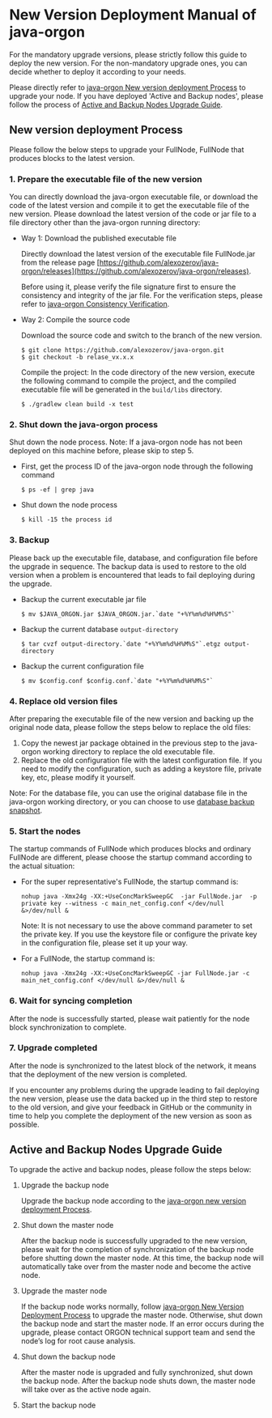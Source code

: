 # New Version Deployment Manual of java-orgon
For the mandatory upgrade versions, please strictly follow this guide to deploy the new version. For the non-mandatory upgrade ones, you can decide whether to deploy it according to your needs.

Please directly refer to [java-orgon New version deployment Process](#new-version-deployment-process) to upgrade your node. If you have deployed 'Active and Backup nodes', please follow the process of [Active and Backup Nodes Upgrade Guide](#active-and-backup-nodes-upgrade-guide).


## New version deployment Process
Please follow the below steps to upgrade your FullNode, FullNode that produces blocks to the latest version.

### 1. Prepare the executable file of the new version

You can directly download the java-orgon executable file, or download the code of the latest version and compile it to get the executable file of the new version. Please download the latest version of the code or jar file to a file directory other than the java-orgon running directory:

* Way 1: Download the published executable file

    Directly download the latest version of the executable file FullNode.jar from the release page [https://github.com/alexozerov/java-orgon/releases](https://github.com/alexozerov/java-orgon/releases).

    Before using it, please verify the file signature first to ensure the consistency and integrity of the jar file. For the verification steps, please refer to [java-orgon Consistency Verification](https://dev.orgon.space/releases/signature_verification/).


* Way 2: Compile the source code

    Download the source code and switch to the branch of the new version.
    ```
    $ git clone https://github.com/alexozerov/java-orgon.git
    $ git checkout -b relase_vx.x.x
    ```

    Compile the project: In the code directory of the new version, execute the following command to compile the project, and the compiled executable file will be generated in the `build/libs` directory.
    ```
    $ ./gradlew clean build -x test
    ```


### 2. Shut down the java-orgon process
Shut down the node process. Note: If a java-orgon node has not been deployed on this machine before, please skip to step 5.

* First, get the process ID of the java-orgon node through the following command
    ```
    $ ps -ef | grep java
    ```

* Shut down the node process
    ```
    $ kill -15 the process id
    ```


### 3. Backup
Please back up the executable file, database, and configuration file before the upgrade in sequence. The backup data is used to restore to the old version when a problem is encountered that leads to fail deploying during the upgrade.

* Backup the current executable jar file
    ```
    $ mv $JAVA_ORGON.jar $JAVA_ORGON.jar.`date "+%Y%m%d%H%M%S"`
    ```
* Backup the current database `output-directory`
    ```
    $ tar cvzf output-directory.`date "+%Y%m%d%H%M%S"`.etgz output-directory
    ```
* Backup the current configuration file
    ```
    $ mv $config.conf $config.conf.`date "+%Y%m%d%H%M%S"`
    ```


### 4. Replace old version files
After preparing the executable file of the new version and backing up the original node data, please follow the steps below to replace the old files:

1. Copy the newest jar package obtained in the previous step to the java-orgon working directory to replace the old executable file.
2. Replace the old configuration file with the latest configuration file. If you need to modify the configuration, such as adding a keystore file, private key, etc, please modify it yourself.

Note: For the database file, you can use the original database file in the java-orgon working directory, or you can choose to use [database backup snapshot](https://dev.orgon.space/using_javaorgon/backup_restore/#public-backup-data).


### 5. Start the nodes
The startup commands of FullNode which produces blocks and ordinary FullNode are different, please choose the startup command according to the actual situation:

* For the super representative's FullNode, the startup command is:
    ```
    nohup java -Xmx24g -XX:+UseConcMarkSweepGC  -jar FullNode.jar  -p  private key --witness -c main_net_config.conf </dev/null &>/dev/null &
    ```
    Note: It is not necessary to use the above command parameter to set the private key. If you use the keystore file or configure the private key in the configuration file, please set it up your way.

* For a FullNode, the startup command is:
    ```
    nohup java -Xmx24g -XX:+UseConcMarkSweepGC -jar FullNode.jar -c   main_net_config.conf </dev/null &>/dev/null &
    ```

### 6. Wait for syncing completion
After the node is successfully started, please wait patiently for the node block synchronization to complete.
### 7. Upgrade completed
After the node is synchronized to the latest block of the network, it means that the deployment of the new version is completed.

If you encounter any problems during the upgrade leading to fail deploying the new version, please use the data backed up in the third step to restore to the old version, and give your feedback in GitHub or the community in time to help you complete the deployment of the new version as soon as possible.


## Active and Backup Nodes Upgrade Guide
To upgrade the active and backup nodes, please follow the steps below:

1. Upgrade the backup node

    Upgrade the backup node according to the [java-orgon new version deployment Process](#new-version-deployment-process).

2. Shut down the master node

    After the backup node is successfully upgraded to the new version, please wait for the completion of synchronization of the backup node before shutting down the master node. At this time, the backup node will automatically take over from the master node and become the active node.

3. Upgrade the master node

    If the backup node works normally, follow [java-orgon New Version Deployment Process](#new-version-deployment-process) to upgrade the master node. Otherwise, shut down the backup node and start the master node. If an error occurs during the upgrade, please contact ORGON technical support team and send the node’s log for root cause analysis.

4. Shut down the backup node

    After the master node is upgraded and fully synchronized, shut down the backup node. After the backup node shuts down, the master node will take over as the active node again.

5. Start the backup node

